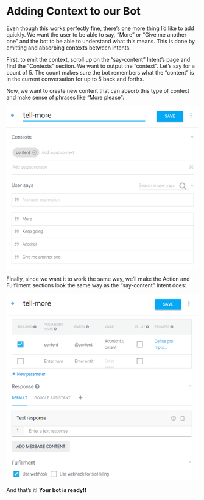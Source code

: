 # Adding Context to our Bot

Even though this works perfectly fine, there’s one more thing I’d like to add quickly. We want the user to be able to say, “More” or “Give me another one” and the bot to be able to understand what this means. This is done by emitting and absorbing contexts between intents.

First, to emit the context, scroll up on the “say-content” Intent’s page and find the “Contexts” section. We want to output the “context”. Let’s say for a count of 5. The count makes sure the bot remembers what the “content” is in the current conversation for up to 5 back and forths.

Now, we want to create new content that can absorb this type of context and make sense of phrases like “More please”:



<img src = "../images/5_add context.png">



Finally, since we want it to work the same way, we’ll make the Action and Fulfilment sections look the same way as the “say-content” Intent does:

<img src = "../images/5_2.png">



And that’s it! **Your bot is ready!!**